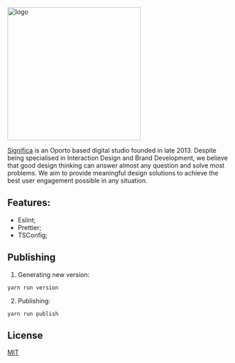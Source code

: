 <a href="https://significa.co"><img src="https://user-images.githubusercontent.com/4838076/70076649-20d29b00-15f7-11ea-9379-e2fa1889a525.png" alt="logo" width="300px"></a>

[Significa](https://significa.pt/) is an Oporto based digital studio founded in late 2013. Despite being specialised in Interaction Design and Brand Development, we believe that good design thinking can answer almost any question and solve most problems. We aim to provide meaningful design solutions to achieve the best user engagement possible in any situation.

## Features:

- Eslint;
- Prettier;
- TSConfig;

## Publishing

1. Generating new version:

`yarn run version`

2. Publishing:

`yarn run publish`

## License

[MIT](https://github.com/Significa/significa-style/blob/master/LICENSE)
